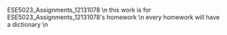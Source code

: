 ESE5023_Assignments_12131078 \n
this work is for ESE5023_Assignments_12131078's homework \n
every homework will have a dictionary \n
